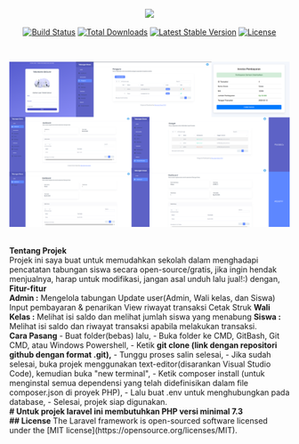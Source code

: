 <p align="center"><a href="https://laravel.com" target="_blank"><img src="https://raw.githubusercontent.com/laravel/art/master/logo-lockup/5%20SVG/2%20CMYK/1%20Full%20Color/laravel-logolockup-cmyk-red.svg" width="400"></a></p>

<p align="center">
<a href="https://travis-ci.org/laravel/framework"><img src="https://travis-ci.org/laravel/framework.svg" alt="Build Status"></a>
<a href="https://packagist.org/packages/laravel/framework"><img src="https://poser.pugx.org/laravel/framework/d/total.svg" alt="Total Downloads"></a>
<a href="https://packagist.org/packages/laravel/framework"><img src="https://poser.pugx.org/laravel/framework/v/stable.svg" alt="Latest Stable Version"></a>
<a href="https://packagist.org/packages/laravel/framework"><img src="https://poser.pugx.org/laravel/framework/license.svg" alt="License"></a>
</p>
<br>
<p align="center"><img src="/screenshots/desain-layout.jpg" width="800"></p>
<br>
<b>Tentang Projek</b>
<br>
Projek ini saya buat untuk memudahkan sekolah dalam menghadapi pencatatan tabungan siswa secara open-source/gratis, jika ingin hendak menjualnya, harap untuk modifikasi, jangan asal unduh lalu jual!:)
dengan,
<br>
<b>Fitur-fitur</b>
<br>
<b>Admin :</b> 
Mengelola tabungan Update user(Admin, Wali kelas, dan Siswa) Input pembayaran & penarikan View riwayat transaksi Cetak Struk 
<b>Wali Kelas :</b>
Melihat isi saldo dan melihat jumlah siswa yang menabung
<b>Siswa :</b> 
Melihat isi saldo dan riwayat transaksi apabila melakukan transaksi. 
<br>
<b>Cara Pasang</b>
- Buat folder(bebas) lalu,
- Buka folder ke CMD, GitBash, Git CMD, atau Windows Powershell,
- Ketik <b>git clone (link dengan repositori github dengan format .git),</b>
- Tunggu proses salin selesai,
- Jika sudah selesai, buka projek menggunakan text-editor(disarankan Visual Studio Code), kemudian buka "new terminal",
- Ketik composer install (untuk menginstal semua dependensi yang telah didefinisikan dalam file composer.json di proyek PHP),
- Lalu buat .env untuk menghubungkan pada database,
- Selesai, projek siap digunakan.
<br>
<b># Untuk projek laravel ini membutuhkan PHP versi minimal 7.3</b>
<br>
<b>## License</b>
The Laravel framework is open-sourced software licensed under the [MIT license](https://opensource.org/licenses/MIT).
